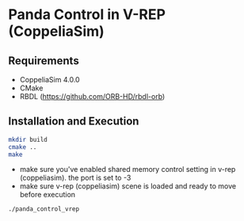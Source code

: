 # Panda Control in V-REP (CoppeliaSim)

## Requirements
- CoppeliaSim 4.0.0
- CMake
- RBDL (https://github.com/ORB-HD/rbdl-orb)

## Installation and Execution

```sh
mkdir build
cmake ..
make
```
- make sure you've enabled shared memory control setting in v-rep (coppeliasim). 
the port is set to -3
- make sure v-rep (coppeliasim) scene is loaded and ready to move before execution
```sh
./panda_control_vrep
````